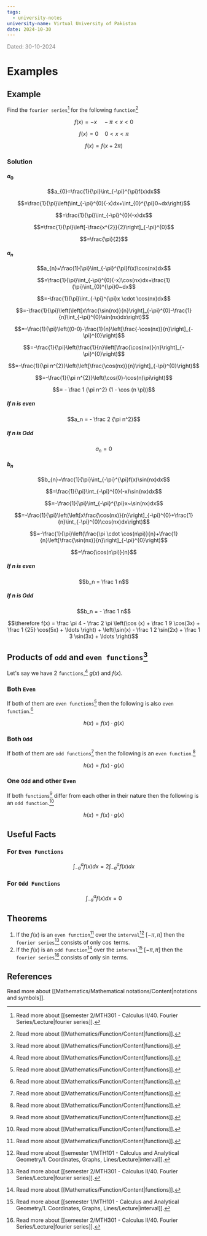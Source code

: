 ```yaml
---
tags:
  - university-notes
university-name: Virtual University of Pakistan
date: 2024-10-30
---
```


<span style="color: gray;">Dated: 30-10-2024</span>

# Examples

## Example

Find the `fourier series`[^1] for the following `function`[^2]  

$$f(x) = -x \quad - \pi < x < 0$$

$$f(x) = 0 \quad 0 < x < \pi$$

$$f(x) = f(x + 2\pi)$$

### Solution

#### $a_0$

$$a_{0}=\frac{1}{\pi}\int_{-\pi}^{\pi}f(x)dx$$

$$=\frac{1}{\pi}\left(\int_{-\pi}^{0}(-x)dx+\int_{0}^{\pi}0~dx\right)$$

$$=\frac{1}{\pi}\int_{-\pi}^{0}(-x)dx$$

$$=\frac{1}{\pi}\left[-\frac{x^{2}}{2}\right]_{-\pi}^{0}$$

$$=\frac{\pi}{2}$$

#### $a_n$

$$a_{n}=\frac{1}{\pi}\int_{-\pi}^{\pi}f(x)\cos(nx)dx$$

$$=\frac{1}{\pi}\int_{-\pi}^{0}(-x)\cos(nx)dx+\frac{1}{\pi}\int_{0}^{\pi}0~dx$$

$$=-\frac{1}{\pi}\int_{-\pi}^{\pi}x \cdot \cos(nx)dx$$

$$=-\frac{1}{\pi}\left(\left[x\frac{\sin(nx)}{n}\right]_{-\pi}^{0}-\frac{1}{n}\int_{-\pi}^{0}\sin(nx)dx\right)$$

$$=-\frac{1}{\pi}\left((0-0)-\frac{1}{n}\left[\frac{-\cos(nx)}{n}\right]_{-\pi}^{0}\right)$$

$$=-\frac{1}{\pi}\left(\frac{1}{n}\left[\frac{\cos(nx)}{n}\right]_{-\pi}^{0}\right)$$

$$=-\frac{1}{\pi n^{2}}\left(\left[\frac{\cos(nx)}{n}\right]_{-\pi}^{0}\right)$$

$$=-\frac{1}{\pi n^{2}}\left(\cos(0)-\cos(n)\pi\right)$$

$$= - \frac 1 {\pi n^2} (1 - \cos (n \pi))$$

##### If $n$ is even

$$a_n = - \frac 2 {\pi n^2}$$

##### If $n$ is Odd

$$a_n = 0$$

#### $b_n$

$$b_{n}=\frac{1}{\pi}\int_{-\pi}^{\pi}f(x)\sin(nx)dx$$

$$=\frac{1}{\pi}\int_{-\pi}^{0}(-x)\sin(nx)dx$$

$$=-\frac{1}{\pi}\int_{-\pi}^{\pi}x~\sin(nx)dx$$

$$=-\frac{1}{\pi}\left(\left[x\frac{\cos(nx)}{n}\right]_{-\pi}^{0}+\frac{1}{n}\int_{-\pi}^{0}\cos(nx)dx\right)$$

$$=-\frac{1}{\pi}\left(\frac{\pi \cdot \cos(n\pi)}{n}+\frac{1}{n}\left[\frac{\sin(nx)}{n}\right]_{-\pi}^{0}\right)$$

$$=\frac{\cos(n\pi)}{n}$$

##### If $n$ is even

$$b_n = \frac 1 n$$

##### If $n$ is Odd

$$b_n = - \frac 1 n$$

$$\therefore f(x) = \frac \pi 4 - \frac 2 \pi \left(\cos (x) + \frac 1 9 \cos(3x) + \frac 1 {25} \cos(5x) + \ldots \right) + \left(\sin(x) - \frac 1 2 \sin(2x) + \frac 1 3 \sin(3x) + \ldots \right)$$

## Products of `odd` and `even functions`[^2]

Let's say we have 2 `functions`,[^2] $g(x)$ and $f(x)$.

### Both `Even`

If both of them are `even functions`[^2] then the following is also `even function`.[^2]

$$h(x) = f(x) \cdot g(x)$$

### Both `Odd`

If both of them are `odd functions`[^2] then the following is an `even function`.[^2]

$$h(x) = f(x) \cdot g(x)$$

### One `Odd` and other `Even`

If both `functions`[^2] differ from each other in their nature then the following is an `odd function`.[^2]

$$h(x) = f(x) \cdot g(x)$$

## Useful Facts

### For `Even Functions`

$$\int_{-a}^a f(x) dx = 2 \int_{- a}^a f(x) dx$$

### For `Odd Functions`

$$\int_{-a}^a f(x) dx = 0$$

## Theorems

1. If the $f(x)$ is an `even function`[^2] over the `interval`[^3] $[- \pi, \pi]$ then the `fourier series`[^1] consists of only $\cos$ terms.
2. If the $f(x)$ is an `odd function`[^2] over the `interval`[^3] $[- \pi, \pi]$ then the `fourier series`[^1] consists of only $\sin$ terms.

## References

Read more about [[Mathematics/Mathematical notations/Content|notations and symbols]].

[^1]: Read more about [[semester 2/MTH301 - Calculus II/40. Fourier Series/Lecture|fourier series]].
[^2]: Read more about [[Mathematics/Function/Content|functions]].
[^3]: Read more about [[semester 1/MTH101 - Calculus and Analytical Geometry/1. Coordinates, Graphs, Lines/Lecture|interval]].